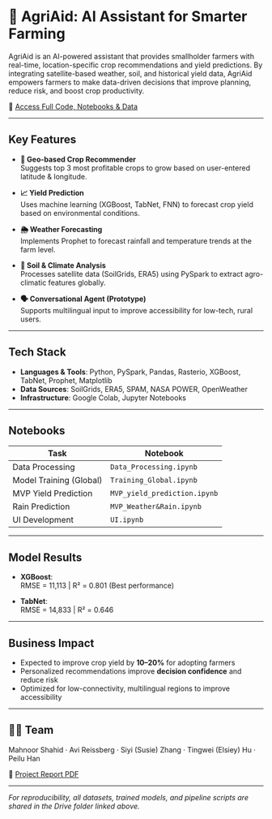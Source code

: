 # 🌾 AgriAid: AI Assistant for Smarter Farming

AgriAid is an AI-powered assistant that provides smallholder farmers with real-time, location-specific crop recommendations and yield predictions. By integrating satellite-based weather, soil, and historical yield data, AgriAid empowers farmers to make data-driven decisions that improve planning, reduce risk, and boost crop productivity.

📁 [Access Full Code, Notebooks & Data](https://drive.google.com/drive/folders/1R9caIbzLSzw0z4uTCExyvy2cVN-kREpC?usp=sharing)

---

## Key Features

- **📍 Geo-based Crop Recommender**  
  Suggests top 3 most profitable crops to grow based on user-entered latitude & longitude.

- **📈 Yield Prediction**  
  Uses machine learning (XGBoost, TabNet, FNN) to forecast crop yield based on environmental conditions.

- **🌦️ Weather Forecasting**  
  Implements Prophet to forecast rainfall and temperature trends at the farm level.

- **🧪 Soil & Climate Analysis**  
  Processes satellite data (SoilGrids, ERA5) using PySpark to extract agro-climatic features globally.

- **🗣️ Conversational Agent (Prototype)**  
  Supports multilingual input to improve accessibility for low-tech, rural users.

---

## Tech Stack

- **Languages & Tools**: Python, PySpark, Pandas, Rasterio, XGBoost, TabNet, Prophet, Matplotlib
- **Data Sources**: SoilGrids, ERA5, SPAM, NASA POWER, OpenWeather
- **Infrastructure**: Google Colab, Jupyter Notebooks

---

## Notebooks

| Task | Notebook |
|------|----------|
| Data Processing | `Data_Processing.ipynb` |
| Model Training (Global) | `Training_Global.ipynb` |
| MVP Yield Prediction | `MVP_yield_prediction.ipynb` |
| Rain Prediction | `MVP_Weather&Rain.ipynb` |
| UI Development | `UI.ipynb` |

---

## Model Results

- **XGBoost**:  
  RMSE = 11,113 | R² = 0.801 (Best performance)

- **TabNet**:  
  RMSE = 14,833 | R² = 0.646

---

## Business Impact

- Expected to improve crop yield by **10–20%** for adopting farmers  
- Personalized recommendations improve **decision confidence** and reduce risk  
- Optimized for low-connectivity, multilingual regions to improve accessibility

---

## 👨‍🌾 Team

Mahnoor Shahid · Avi Reissberg · Siyi (Susie) Zhang · Tingwei (Elsiey) Hu · Peilu Han

📎 [Project Report PDF](https://drive.google.com/file/d/17bf758Z7McCfZKNwxxMayalKi57f1vHo/view?usp=sharing)

---

*For reproducibility, all datasets, trained models, and pipeline scripts are shared in the Drive folder linked above.*
